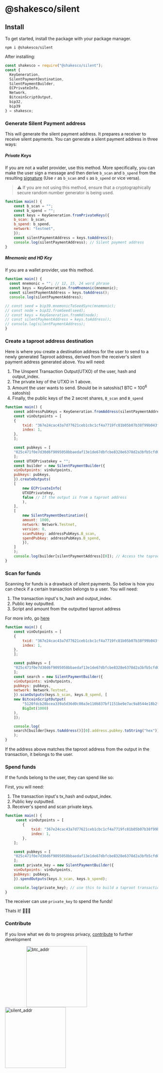 # @shakesco/silent

## Install

To get started, install the package with your package manager.

```shell {filename=cmd}
npm i @shakesco/silent
```

After installing:

```js {filename="index.js"}
const shakesco = require("@shakesco/silent");
const {
  KeyGeneration,
  SilentPaymentDestination,
  SilentPaymentBuilder,
  ECPrivateInfo,
  Network,
  BitcoinScriptOutput,
  bip32,
  bip39
} = shakesco;
```

### Generate Silent Payment address

This will generate the silent payment address. It prepares a receiver to receive silent payments.
You can generate a silent payment address in three ways:

##### Private Keys

If you are not a wallet provider, use this method. More specifically, you can make the user sign a message and then derive `b_scan` and `b_spend` from the resulting [signature](https://cryptobook.nakov.com/digital-signatures/ecdsa-sign-verify-messages#ecdsa-sign) (Use `r` as `b_scan` and `s` as `b_spend` or vice versa).

>⚠️ If you are not using this method, ensure that a cryptographically secure random number generator is being used.

```js {filename="index.js"}
function main() {
    const b_scan = "";
    const b_spend = "";
    const keys = KeyGeneration.fromPrivateKeys({
    b_scan: b_scan,
    b_spend: b_spend,
    network: "testnet",
    });
    const silentPaymentAddress = keys.toAddress();
    console.log(silentPaymentAddress); // Silent payment address
}
```

##### Mnemonic and HD Key

If you are a wallet provider, use this method.

```js {filename="index.js"}
function main() {
  const mnemonic = ""; // 12, 15, 24 word phrase
  const keys = KeyGeneration.fromMnemonic(mnemonic);
  const silentPaymentAddress = keys.toAddress();
  console.log(silentPaymentAddress);

// const seed = bip39.mnemonicToSeedSync(mnemonic);
// const node = bip32.fromSeed(seed);
// const keys = KeyGeneration.fromHd(node);
// const silentPaymentAddress = keys.toAddress();
// console.log(silentPaymentAddress);
}
```

### Create a taproot address destination

Here is where you create a destination address for the user to send to a newly generated Taproot address, derived from the receiver's silent payment address generated above.
You will need:

1. The Unspent Transaction Output(UTXO) of the user, hash and output_index.
2. The private key of the UTXO in 1 above.
3. Amount the user wants to send. Should be in satoshis(1 BTC = 100<sup>6</sup> satoshis)
4. Finally, the public keys of the 2 secret shares, `B_scan` and `B_spend`

```js {filename="index.js"}
function main() {
    const addressPubKeys = KeyGeneration.fromAddress(silentPaymentAddress);
    const vinOutpoints = [
    {
        txid: "367e24cac43a7d77621ceb1cbc1cf4a7719fc81b05b07b38f99b043f4e8b95dc",
        index: 1,
    },
    ];

    const pubkeys = [
    "025c471f0e7d30d6f9095058bbaedaf13e1de67dbfcbe8328e6378d2a3bfb5cfd0",
    ];
    const UTXOPrivatekey = "";
    const builder = new SilentPaymentBuilder({
    vinOutpoints: vinOutpoints,
    pubkeys: pubkeys,
    }).createOutputs(
    [
        new ECPrivateInfo(
        UTXOPrivatekey,
        false // If the output is from a taproot address
        ),
    ],
    [
        new SilentPaymentDestination({
        amount: 1000,
        network: Network.Testnet,
        version: 0,
        scanPubkey: addressPubKeys.B_scan,
        spendPubkey: addressPubKeys.B_spend,
        }),
    ]
    );
    console.log(builder[silentPaymentAddress][0]); // Access the taproot address and send 1000 satoshis
}
```

### Scan for funds

Scanning for funds is a drawback of silent payments. So below is how you can check if a certain transaction belongs to a user. You will need:

1. The transaction input's tx_hash and output_index.
2. Public key outputted.
3. Script and amount from the outputted taproot address

For more info, go [here](https://github.com/bitcoin/bips/blob/master/bip-0352.mediawiki#scanning-silent-payment-eligible-transactions)

```js {filename="index.js"}
function main() {
    const vinOutpoints = [
    {
        txid: "367e24cac43a7d77621ceb1cbc1cf4a7719fc81b05b07b38f99b043f4e8b95dc",
        index: 1,
    },
    ];

    const pubkeys = [
    "025c471f0e7d30d6f9095058bbaedaf13e1de67dbfcbe8328e6378d2a3bfb5cfd0",
    ];
    const search = new SilentPaymentBuilder({
    vinOutpoints: vinOutpoints,
    pubkeys: pubkeys,
    network: Network.Testnet,
    }).scanOutputs(keys.b_scan, keys.B_spend, [
    new BitcoinScriptOutput(
        "5120fdcb28bcea339a5d36d0c00a3e110b837bf1151be9e7ac9a8544e18b2f63307d",
        BigInt(1000)
    ),
    ]);

    console.log(
    search[builder[keys.toAddress()][0].address.pubkey.toString("hex")].output
    );
}
```

If the address above matches the taproot address from the output in the transaction, it belongs to the user.

### Spend funds

If the funds belong to the user, they can spend like so:

First, you will need:

1. The transaction input's tx_hash and output_index.
2. Public key outputted.
3. Receiver's spend and scan private keys.

```js {filename="index.js"}
function main() {
     const vinOutpoints = [
        {
            txid: "367e24cac43a7d77621ceb1cbc1cf4a7719fc81b05b07b38f99b043f4e8b95dc",
            index: 1,
        },
    ];

    const pubkeys = [
    "025c471f0e7d30d6f9095058bbaedaf13e1de67dbfcbe8328e6378d2a3bfb5cfd0",
    ];
    const private_key = new SilentPaymentBuilder({
    vinOutpoints: vinOutpoints,
    pubkeys: pubkeys,
    }).spendOutputs(keys.b_scan, keys.b_spend);

    console.log(private_key); // use this to build a taproot transaction with bitcoinjs: https://github.com/bitcoinjs/bitcoinjs-lib
}
```

The receiver can use `private_key` to spend the funds!

Thats it! 🎊🎊🎊

### Contribute

If you love what we do to progress privacy, [contribute](https://me-qr.com/text/vPod5qN0 "btc_addr") to further development

<img src="./images/bitcoin.png" alt="btc_addr" style="display: inline-block; margin-right: 100px; margin-left: 70px;" width="200">
<img src="./images/silent.png" alt="silent_addr" width="200" style="display: inline-block; margin-right: 10px;">
